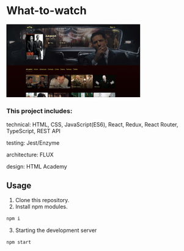 # What-to-watch

<img src="https://github.com/daniel-mironenko/what-to-watch/blob/master/markup/img/wtw-promo.png" width="350" >

### This project includes:

technical: HTML, CSS, JavaScript(ES6), React, Redux, React Router, TypeScript, REST API

testing: Jest/Enzyme

architecture: FLUX

design: HTML Academy

## Usage
1. Clone this repository.
2. Install npm modules.
```bash
npm i
```
3. Starting the development server
```bash
npm start
```
